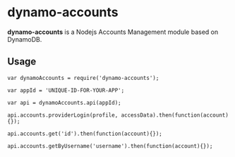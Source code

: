 # dynamo-accounts

**dynamo-accounts** is a Nodejs Accounts Management module based on DynamoDB.

## Usage

```
var dynamoAccounts = require('dynamo-accounts');

var appId = 'UNIQUE-ID-FOR-YOUR-APP';

var api = dynamoAccounts.api(appId);

api.accounts.providerLogin(profile, accessData).then(function(account){});

api.accounts.get('id').then(function(account){});

api.accounts.getByUsername('username').then(function(account){});
```

